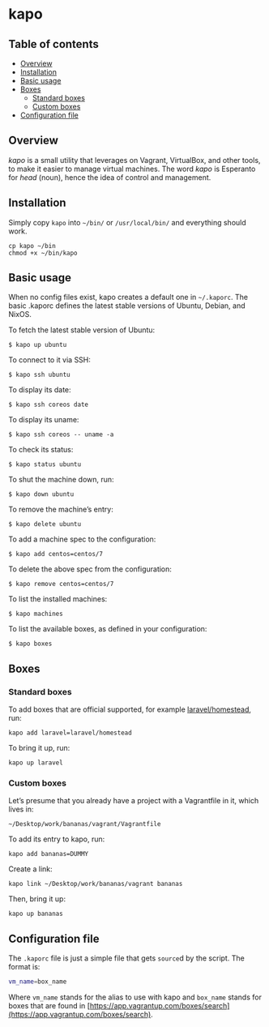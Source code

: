 kapo
====


<a name="toc">Table of contents</a>
--------------------------------

- [Overview](#overview)
- [Installation](#installation)
- [Basic usage](#basicusage)
- [Boxes](#boxes)
  - [Standard boxes](#standardboxes)
  - [Custom boxes](#standardboxes)
- [Configuration file](#configurationfile)


<a name="overview">Overview</a>
-------------------------------

_kapo_ is a small utility that leverages on Vagrant, VirtualBox, and other tools, to make it easier
to manage virtual machines. The word *kapo* is Esperanto for *head* (noun), hence the idea of
control and management.


<a name="installation">Installation</a>
---------------------------------------

Simply copy `kapo` into `~/bin/` or `/usr/local/bin/` and everything should work.

    cp kapo ~/bin
    chmod +x ~/bin/kapo


<a name="basicusage">Basic usage</a>
------------------------------------

When no config files exist, kapo creates a default one in `~/.kaporc`. The basic .kaporc defines the
latest stable versions of Ubuntu, Debian, and NixOS.

To fetch the latest stable version of Ubuntu:

    $ kapo up ubuntu

To connect to it via SSH:

    $ kapo ssh ubuntu

To display its date:

    $ kapo ssh coreos date

To display its uname:

    $ kapo ssh coreos -- uname -a

To check its status:

    $ kapo status ubuntu

To shut the machine down, run:

    $ kapo down ubuntu

To remove the machine’s entry:

    $ kapo delete ubuntu

To add a machine spec to the configuration:

    $ kapo add centos=centos/7

To delete the above spec from the configuration:

    $ kapo remove centos=centos/7

To list the installed machines:

    $ kapo machines

To list the available boxes, as defined in your configuration:

    $ kapo boxes


<a name="boxes">Boxes</a>
-------------------------

### <a name="standardboxes">Standard boxes</a>

To add boxes that are official supported, for example [laravel/homestead](https://app.vagrantup.com/laravel/boxes/homestead), run:

    kapo add laravel=laravel/homestead

To bring it up, run:

    kapo up laravel


### <a name="customboxes">Custom boxes</a>

Let’s presume that you already have a project with a Vagrantfile in it, which lives in:

    ~/Desktop/work/bananas/vagrant/Vagrantfile

To add its entry to kapo, run:

    kapo add bananas=DUMMY

Create a link:

    kapo link ~/Desktop/work/bananas/vagrant bananas

Then, bring it up:

    kapo up bananas


<a name="configurationfile">Configuration file</a>
--------------------------------------------------

The `.kaporc` file is just a simple file that gets `source`d by the
script. The format is:

```bash
vm_name=box_name
```

Where `vm_name` stands for the alias to use with kapo and `box_name` stands for boxes that are found
in [https://app.vagrantup.com/boxes/search](https://app.vagrantup.com/boxes/search).
